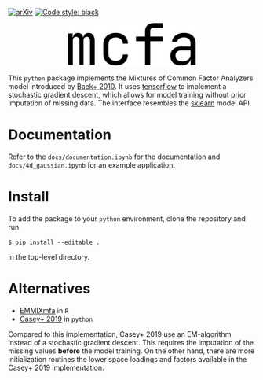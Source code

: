 [![arXiv](https://img.shields.io/badge/arXiv-2203.11229-f9f107.svg)](https://arxiv.org/abs/2203.11229) [![Code style: black](https://img.shields.io/badge/code%20style-black-000000.svg)](https://github.com/psf/black)

<p align="center">
  <img width="260" src="https://raw.githubusercontent.com/maxmahlke/mcfa/main/gfx/logo_mcfa.png?token=GHSAT0AAAAAABRGQWRY6QZZTBVB3ALK3MOKYSNPHHQ">
</p>

This `python` package implements the Mixtures of Common Factor Analyzers model
introduced by [Baek+ 2010](https://ieeexplore.ieee.org/document/5184847). It
uses [tensorflow](https://www.tensorflow.org/) to implement a stochastic
gradient descent, which allows for model training without prior imputation of
missing data. The interface resembles the [sklearn](https://scikit-learn.org/stable/) model API.

# Documentation

Refer to the `docs/documentation.ipynb` for the documentation and
`docs/4d_gaussian.ipynb` for an example application.

# Install

To add the package to your `python` environment, clone the repository and run

    $ pip install --editable .

in the top-level directory.

# Alternatives

- [EMMIXmfa](https://github.com/suren-rathnayake/EMMIXmfa) in `R`
- [Casey+ 2019](https://github.com/andycasey/mcfa) in `python`

Compared to this implementation, Casey+ 2019 use an EM-algorithm instead of a
stochastic gradient descent. This requires the imputation of the missing values
**before** the model training. On the other hand, there are more initialization
routines the lower space loadings and factors available in the Casey+ 2019 implementation.
